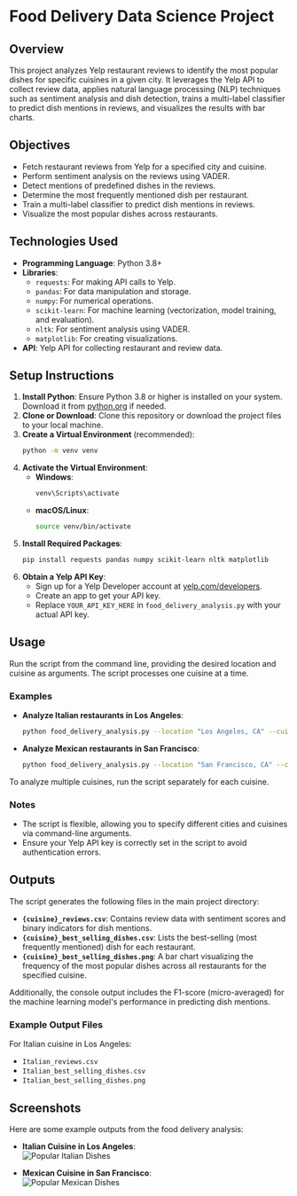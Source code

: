 # Food Delivery Data Science Project

## Overview
This project analyzes Yelp restaurant reviews to identify the most popular dishes for specific cuisines in a given city. It leverages the Yelp API to collect review data, applies natural language processing (NLP) techniques such as sentiment analysis and dish detection, trains a multi-label classifier to predict dish mentions in reviews, and visualizes the results with bar charts.

## Objectives
- Fetch restaurant reviews from Yelp for a specified city and cuisine.
- Perform sentiment analysis on the reviews using VADER.
- Detect mentions of predefined dishes in the reviews.
- Determine the most frequently mentioned dish per restaurant.
- Train a multi-label classifier to predict dish mentions in reviews.
- Visualize the most popular dishes across restaurants.

## Technologies Used
- **Programming Language**: Python 3.8+
- **Libraries**:
  - `requests`: For making API calls to Yelp.
  - `pandas`: For data manipulation and storage.
  - `numpy`: For numerical operations.
  - `scikit-learn`: For machine learning (vectorization, model training, and evaluation).
  - `nltk`: For sentiment analysis using VADER.
  - `matplotlib`: For creating visualizations.
- **API**: Yelp API for collecting restaurant and review data.

## Setup Instructions
1. **Install Python**: Ensure Python 3.8 or higher is installed on your system. Download it from [python.org](https://www.python.org/downloads/) if needed.
2. **Clone or Download**: Clone this repository or download the project files to your local machine.
3. **Create a Virtual Environment** (recommended):
   ```bash
   python -m venv venv
   ```
4. **Activate the Virtual Environment**:
   - **Windows**:
     ```bash
     venv\Scripts\activate
     ```
   - **macOS/Linux**:
     ```bash
     source venv/bin/activate
     ```
5. **Install Required Packages**:
   ```bash
   pip install requests pandas numpy scikit-learn nltk matplotlib
   ```
6. **Obtain a Yelp API Key**:
   - Sign up for a Yelp Developer account at [yelp.com/developers](https://www.yelp.com/developers).
   - Create an app to get your API key.
   - Replace `YOUR_API_KEY_HERE` in `food_delivery_analysis.py` with your actual API key.

## Usage
Run the script from the command line, providing the desired location and cuisine as arguments. The script processes one cuisine at a time.

### Examples
- **Analyze Italian restaurants in Los Angeles**:
  ```bash
  python food_delivery_analysis.py --location "Los Angeles, CA" --cuisine Italian
  ```

- **Analyze Mexican restaurants in San Francisco**:
  ```bash
  python food_delivery_analysis.py --location "San Francisco, CA" --cuisine Mexican
  ```

To analyze multiple cuisines, run the script separately for each cuisine.

### Notes
- The script is flexible, allowing you to specify different cities and cuisines via command-line arguments.
- Ensure your Yelp API key is correctly set in the script to avoid authentication errors.

## Outputs
The script generates the following files in the main project directory:
- **`{cuisine}_reviews.csv`**: Contains review data with sentiment scores and binary indicators for dish mentions.
- **`{cuisine}_best_selling_dishes.csv`**: Lists the best-selling (most frequently mentioned) dish for each restaurant.
- **`{cuisine}_best_selling_dishes.png`**: A bar chart visualizing the frequency of the most popular dishes across all restaurants for the specified cuisine.

Additionally, the console output includes the F1-score (micro-averaged) for the machine learning model's performance in predicting dish mentions.

### Example Output Files
For Italian cuisine in Los Angeles:
- `Italian_reviews.csv`
- `Italian_best_selling_dishes.csv`
- `Italian_best_selling_dishes.png`


## Screenshots
Here are some example outputs from the food delivery analysis:

- **Italian Cuisine in Los Angeles**:  
  ![Popular Italian Dishes](Italian_best_selling_dishes.png)

- **Mexican Cuisine in San Francisco**:  
  ![Popular Mexican Dishes](Mexican_best_selling_dishes.png)
